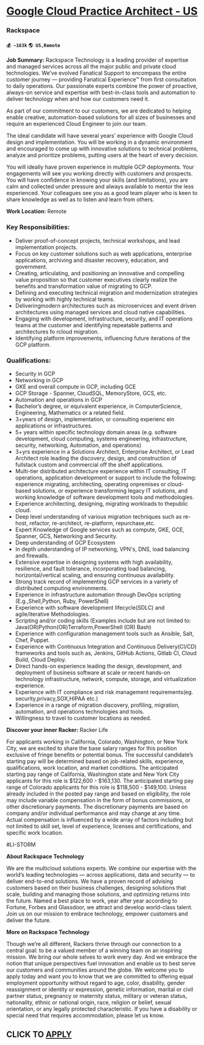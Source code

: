 # [Google Cloud Practice Architect - US](https://www.remotewlb.com/apply/google-cloud-practice-architect-us)  
### Rackspace  
#### `💰 ~163k` `🌎 US,Remote`  

**Job Summary:** Rackspace Technology is a leading provider of expertise and managed services across all the major public and private cloud technologies. We’ve evolved Fanatical Support to encompass the entire customer journey — providing Fanatical Experience™ from first consultation to daily operations. Our passionate experts combine the power of proactive, always-on service and expertise with best-in-class tools and automation to deliver technology when and how our customers need it.

As part of our commitment to our customers, we are dedicated to helping enable creative, automation-based solutions for all sizes of businesses and require an experienced Cloud Engineer to join our team.

The ideal candidate will have several years’ experience with Google Cloud design and implementation. You will be working in a dynamic environment and encouraged to come up with innovative solutions to technical problems, analyze and prioritize problems, putting users at the heart of every decision.

You will ideally have proven experience in multiple GCP deployments. Your engagements will see you working directly with customers and prospects. You will have confidence in knowing your skills (and limitations), you are calm and collected under pressure and always available to mentor the less experienced. Your colleagues see you as a good team player who is keen to share knowledge as well as to listen and learn from others.

**Work Location:** Remote

### Key Responsibilities:

  * Deliver proof-of-concept projects, technical workshops, and lead implementation projects.
  * Focus on key customer solutions such as web applications, enterprise applications, archiving and disaster recovery, education, and government.
  * Creating, articulating, and positioning an innovative and compelling value proposition so that customer executives clearly realize the benefits and transformation value of migrating to GCP.
  * Defining and executing technical migration and modernization strategies by working with highly technical teams.
  * Deliveringmodern architectures such as microservices and event driven architectures using managed services and cloud native capabilities.
  * Engaging with development, infrastructure, security, and IT operations teams at the customer and identifying repeatable patterns and architectures fo rcloud migration.
  * Identifying platform improvements, influencing future iterations of the GCP platform.

  

### Qualifications:

  * Security in GCP
  * Networking in GCP
  * GKE and overall compute in GCP, including GCE
  * GCP Storage - Spanner, CloudSQL, MemoryStore, GCS, etc.
  * Automation and operations in GCP
  * Bachelor’s degree, or equivalent experience, in ComputerScience, Engineering, Mathematics or a related field.
  * 3+years of design, implementation, or consulting experienc ein applications or infrastructures.
  * 5+ years within specific technology domain areas (e.g. software development, cloud computing, systems engineering, infrastructure, security, networking, Automation, and operations)
  * 3+yrs experience in a Solutions Architect, Enterprise Architect, or Lead Architect role leading the discovery, design, and construction of fullstack custom and commercial off the shelf applications.
  * Multi-tier distributed architecture experience within IT consulting, IT operations, application development or support to include the following: experience migrating, architecting, operating onpremises or cloud-based solutions, or experience transforming legacy IT solutions, and working knowledge of software development tools and methodologies.
  * Experience architecting, designing, migrating workloads to thepublic cloud.
  * Deep level understanding of various migration techniques such as re-host, refactor, re-architect, re-platform, repurchase,etc.
  * Expert Knowledge of Google services such as compute, GKE, GCE, Spanner, GCS, Networking and Security.
  * Deep understanding of GCP Ecosystem
  * In depth understanding of IP networking, VPN's, DNS, load balancing and firewalls.
  * Extensive expertise in designing systems with high availability, resilience, and fault tolerance, incorporating load balancing, horizontal/vertical scaling, and ensuring continuous availability. 
  * Strong track record of implementing GCP services in a variety of distributed computing environments.
  * Experience in infrastructure automation through DevOps scripting (E.g.,Shell,Python, Ruby, PowerShell)
  * Experience with software development lifecycle(SDLC) and agile/iterative Methodologies.
  * Scripting and/or coding skills (Examples include but are not limited to: Java(OR)Python(OR)Terraform,PowerShell (OR) Bash)
  * Experience with configuration management tools such as Ansible, Salt, Chef, Puppet.
  * Experience with Continuous Integration and Continuous Delivery(CI/CD) frameworks and tools such as, Jenkins, GitHub Actions, Gitlab CI, Cloud Build, Cloud Deploy.
  * Direct hands-on experience leading the design, development, and deployment of business software at scale or recent hands-on technology infrastructure, network, compute, storage, and virtualization experience.
  * Experience with IT compliance and risk management requirements(eg. security,privacy,SOX,HIPAA etc.)
  * Experience in a range of migration discovery, profiling, migration, automation, and operations technologies and tools.
  * Willingness to travel to customer locations as needed.

  

  

 **Discover your inner Racker:** Racker Life

For applicants working in California, Colorado, Washington, or New York City, we are excited to share the base salary ranges for this position exclusive of fringe benefits or potential bonus. The successful candidate’s starting pay will be determined based on job-related skills, experience, qualifications, work location, and market conditions. The anticipated starting pay range of California, Washington state and New York City applicants for this role is $122,600 - $163,130. The anticipated starting pay range of Colorado applicants for this role is $118,500 - $149,100. Unless already included in the posted pay range and based on eligibility, the role may include variable compensation in the form of bonus commissions, or other discretionary payments. The discretionary payments are based on company and/or individual performance and may change at any time. Actual compensation is influenced by a wide array of factors including but not limited to skill set, level of experience, licenses and
certifications, and specific work location.

  

#LI-STORM

  

  

 **About Rackspace Technology**

We are the multicloud solutions experts. We combine our expertise with the world’s leading technologies — across applications, data and security — to deliver end-to-end solutions. We have a proven record of advising customers based on their business challenges, designing solutions that scale, building and managing those solutions, and optimizing returns into the future. Named a best place to work, year after year according to Fortune, Forbes and Glassdoor, we attract and develop world-class talent. Join us on our mission to embrace technology, empower customers and deliver the future.

**More on Rackspace Technology**

Though we’re all different, Rackers thrive through our connection to a central goal: to be a valued member of a winning team on an inspiring mission. We bring our whole selves to work every day. And we embrace the notion that unique perspectives fuel innovation and enable us to best serve our customers and communities around the globe. We welcome you to apply today and want you to know that we are committed to offering equal employment opportunity without regard to age, color, disability, gender reassignment or identity or expression, genetic information, marital or civil partner status, pregnancy or maternity status, military or veteran status, nationality, ethnic or national origin, race, religion or belief, sexual orientation, or any legally protected characteristic. If you have a disability or special need that requires accommodation, please let us know.

  

  
## CLICK TO [APPLY](https://www.remotewlb.com/apply/google-cloud-practice-architect-us)

